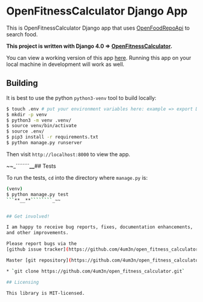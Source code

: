 # OpenFitnessCalculator Django App

This is OpenFitnessCalculator Django app that uses
[OpenFoodRepoApi](https://www.foodrepo.org/api-docs/swaggers/v3#/) to search food. 

**This project is written with Django 4.0 => 
[OpenFitnessCalculator](https://github.com/4um3n/open_fitness_calculator).**

You can view a working version of this app
[here]().
Running this app on your local machine in development will work as
well.


## Building

It is best to use the python `python3-venv` tool to build locally:

```sh
$ touch .env # put your environment variables here: example => export DB_PORT=5432 
$ mkdir -p venv
$ python3 -m venv .venv/
$ source venv/bin/activate
$ source .env/
$ pip3 install -r requirements.txt
$ python manage.py runserver
```

Then visit `http://localhost:8000` to view the app.



~~_````````**__**## Tests

To run the tests, `cd` into the directory where `manage.py` is:
```sh
(venv) 
$ python manage.py test
```**__**````````_~~


## Get involved!

I am happy to receive bug reports, fixes, documentation enhancements,
and other improvements.

Please report bugs via the
[github issue tracker](https://github.com/4um3n/open_fitness_calculator/issues).

Master [git repository](https://github.com/4um3n/open_fitness_calculator):

* `git clone https://github.com/4um3n/open_fitness_calculator.git`

## Licensing

This library is MIT-licensed.

